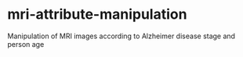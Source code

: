 # mri-attribute-manipulation
Manipulation of MRI images according to Alzheimer disease stage and person age
